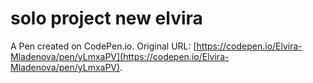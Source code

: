 # solo project new elvira

A Pen created on CodePen.io. Original URL: [https://codepen.io/Elvira-Mladenova/pen/yLmxaPV](https://codepen.io/Elvira-Mladenova/pen/yLmxaPV).

